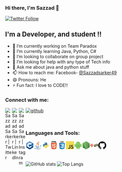 ### Hi there, I'm Sazzad 👋

[![Twitter Follow](https://img.shields.io/twitter/follow/ParadoxAlpha?color=1DA1F2&logo=twitter&style=for-the-badge)](https://twitter.com/sazzadsarker1)

## I'm a Developer, and student !!

- 🔭 I’m currently working on Team Paradox 
- 🌱 I’m currently learning Java, Python, C# 
- 👯 I’m looking to collaborate on group project
- 🤔 I’m looking for help with any type of Tech info
- 💬 Ask me about java and python stuff
- 📫 How to reach me: Facebook- [@Sazzadsarker49](https://www.facebook.com/Sazzadsarker49/)
- 😄 Pronouns: He 
- ⚡ Fun fact: I love to CODE!! 

### Connect with me:

[<img align="left" alt="SazzadSarker | Twitter" width="22px" src="https://cdn.jsdelivr.net/npm/simple-icons@v3/icons/twitter.svg" />][twitter]
[<img align="left" alt="SazzadSarker | LinkedIn" width="22px" src="https://cdn.jsdelivr.net/npm/simple-icons@v3/icons/linkedin.svg" />][linkedin]
[<img align="left" alt="SazzadSarker | Instagram" width="22px" src="https://cdn.jsdelivr.net/npm/simple-icons@v3/icons/instagram.svg" />][instagram]
[<img src='https://cdn.jsdelivr.net/npm/simple-icons@3.0.1/icons/github.svg' alt='github' height='22'>](https://github.com/ParadoxAlpha49) 

<br/>

### Languages and Tools:

<img align="left" alt="C++" width="26px" src="https://raw.githubusercontent.com/github/explore/80688e429a7d4ef2fca1e82350fe8e3517d3494d/topics/cpp/cpp.png" />
<img align="left" alt="Java" width="26px" src="https://raw.githubusercontent.com/github/explore/80688e429a7d4ef2fca1e82350fe8e3517d3494d/topics/java/java.png" />
<img align="left" alt="Python" width="26px" src="https://raw.githubusercontent.com/github/explore/80688e429a7d4ef2fca1e82350fe8e3517d3494d/topics/python/python.png" />
<img align="left" alt="HTML5" width="26px" src="https://raw.githubusercontent.com/github/explore/80688e429a7d4ef2fca1e82350fe8e3517d3494d/topics/html/html.png" />
<img align="left" alt="CSS3" width="26px" src="https://raw.githubusercontent.com/github/explore/80688e429a7d4ef2fca1e82350fe8e3517d3494d/topics/css/css.png" />
<img align="left" alt="JavaScript" width="26px" src="https://raw.githubusercontent.com/github/explore/80688e429a7d4ef2fca1e82350fe8e3517d3494d/topics/javascript/javascript.png" />
<img align="left" alt="Android Studio" width="26px" src="https://raw.githubusercontent.com/github/explore/80688e429a7d4ef2fca1e82350fe8e3517d3494d/topics/android/android.png" />
<img align="left" alt="Node.js" width="26px" src="https://raw.githubusercontent.com/github/explore/80688e429a7d4ef2fca1e82350fe8e3517d3494d/topics/nodejs/nodejs.png" />
<img align="left" alt="Git" width="26px" src="https://raw.githubusercontent.com/github/explore/80688e429a7d4ef2fca1e82350fe8e3517d3494d/topics/git/git.png" />
<img align="left" alt="GitHub" width="26px" src="https://raw.githubusercontent.com/github/explore/78df643247d429f6cc873026c0622819ad797942/topics/github/github.png" />

<br /> <br /> <br />

![GitHub stats](https://github-readme-stats.vercel.app/api?username=ParadoxAlpha49&show_icons=true&theme=tokyonight&count_private=true)
![Top Langs](https://github-readme-stats.vercel.app/api/top-langs/?username=ParadoxAlpha49&layout=compact)

<!--
![GitHub stats](https://github-readme-stats.vercel.app/api?username=ParadoxAlpha49&show_icons=true&theme=tokyonight&count_private=true)  
![Top Langs](https://github-readme-stats.vercel.app/api/top-langs/?username=ParadoxAlpha49&layout=compact)](https://github.com/anuraghazra/github-readme-stats)
-->




[twitter]: https://twitter.com/sazzadsarker1
[youtube]: https://www.youtube.com/channel/UCVQS-EeEa08pOrViEk7xe6A/featured?view_as=subscriber
[instagram]: https://instagram.com/codeSTACKr
[linkedin]: https://www.linkedin.com/in/sazzad-sarker-076235136/  
